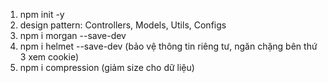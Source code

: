 1. npm init -y
2. design pattern: Controllers, Models, Utils, Configs
3. npm i morgan --save-dev
4. npm i helmet --save-dev (bảo vệ thông tin riêng tư, ngăn chặng bên thứ 3 xem cookie)
5. npm i compression (giảm size cho dữ liệu)
